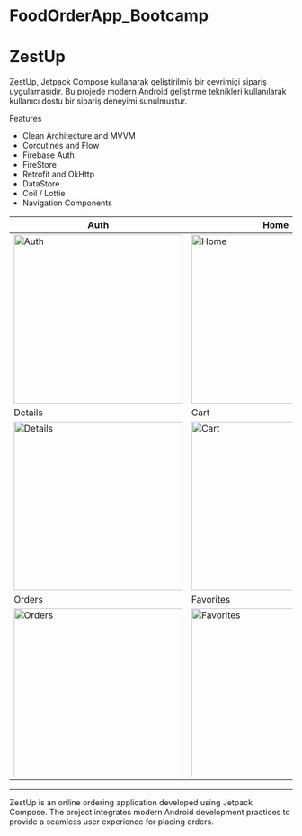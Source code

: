 # FoodOrderApp_Bootcamp

# ZestUp

ZestUp, Jetpack Compose kullanarak geliştirilmiş bir çevrimiçi sipariş uygulamasıdır. Bu projede modern Android geliştirme teknikleri kullanılarak kullanıcı dostu bir sipariş deneyimi sunulmuştur.

Features
- Clean Architecture and MVVM
- Coroutines and Flow
- Firebase Auth
- FireStore
- Retrofit and OkHttp
- DataStore
- Coil / Lottie
- Navigation Components

| Auth | Home |
| ------------- | ------------- |
| <img src="https://github.com/user-attachments/assets/b3c20bb6-fbda-4fb6-8a39-3a3dbca775d1" alt="Auth" width="300"/> | <img src="https://github.com/user-attachments/assets/50e91dc9-8b7a-4dd3-8eea-68099a93dad6" alt="Home" width="300"/> |
| Details | Cart |
| <img src="https://github.com/user-attachments/assets/4fa2aeca-d27d-453c-9aa6-d274dbb585b1" alt="Details" width="300"/> | <img src="https://github.com/user-attachments/assets/57391246-770a-4f2c-b573-3234788a1e90" alt="Cart" width="300"/> |
| Orders | Favorites |
| <img src="https://github.com/user-attachments/assets/574847fa-46fc-442f-a8c0-e0a248747789" alt="Orders" width="300"/> | <img src="https://github.com/user-attachments/assets/7ccd2b95-eb9f-4942-8358-bbd8b4d1b360" alt="Favorites" width="300"/> |

---------------------------------------------------------------------------------------------------------------------

ZestUp is an online ordering application developed using Jetpack Compose. The project integrates modern Android development practices to provide a seamless user experience for placing orders.
